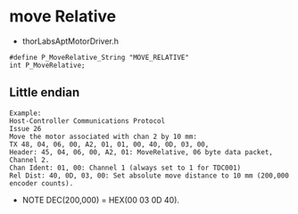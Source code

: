 # move Relative

* thorLabsAptMotorDriver.h
```
#define P_MoveRelative_String "MOVE_RELATIVE"
int P_MoveRelative;
```
## Little endian
```
Example:
Host-Controller Communications Protocol
Issue 26
Move the motor associated with chan 2 by 10 mm:
TX 48, 04, 06, 00, A2, 01, 01, 00, 40, 0D, 03, 00,
Header: 45, 04, 06, 00, A2, 01: MoveRelative, 06 byte data packet, Channel 2.
Chan Ident: 01, 00: Channel 1 (always set to 1 for TDC001)
Rel Dist: 40, 0D, 03, 00: Set absolute move distance to 10 mm (200,000 encoder counts).
```
* NOTE
DEC(200,000) = HEX(00 03 0D 40).
